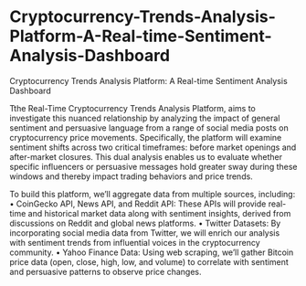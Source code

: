 # Cryptocurrency-Trends-Analysis-Platform-A-Real-time-Sentiment-Analysis-Dashboard
Cryptocurrency Trends Analysis Platform: A Real-time Sentiment Analysis Dashboard



Tthe Real-Time Cryptocurrency Trends Analysis Platform, aims to investigate this nuanced
relationship by analyzing the impact of general sentiment and persuasive language from a range of social
media posts on cryptocurrency price movements. Specifically, the platform will examine sentiment shifts
across two critical timeframes: before market openings and after-market closures. This dual analysis
enables us to evaluate whether specific influencers or persuasive messages hold greater sway during these
windows and thereby impact trading behaviors and price trends.
 

To build this platform, we’ll aggregate data from multiple sources, including:
• CoinGecko API, News API, and Reddit API: These APIs will provide real-time and historical market
data along with sentiment insights, derived from discussions on Reddit and global news platforms.
• Twitter Datasets: By incorporating social media data from Twitter, we will enrich our analysis with
sentiment trends from influential voices in the cryptocurrency community.
• Yahoo Finance Data: Using web scraping, we’ll gather Bitcoin price data (open, close, high, low, and
volume) to correlate with sentiment and persuasive patterns to observe price changes.
